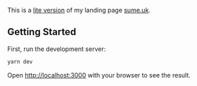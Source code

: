 This is a [lite version](https://lite.sume.uk) of my landing page [sume.uk](https://sume.uk/).

## Getting Started

First, run the development server:

```bash
yarn dev
```

Open [http://localhost:3000](http://localhost:3000) with your browser to see the result.
